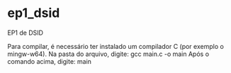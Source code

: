 # ep1_dsid
EP1 de DSID

Para compilar, é necessário ter instalado um compilador C (por exemplo o mingw-w64). 
Na pasta do arquivo, digite: gcc main.c -o main
Após o comando acima, digite:  main
